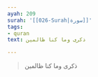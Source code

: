 ```yaml
---
ayah: 209
surah: '[[026-Surah|سورة]]'
tags:
- quran
text: ذكرى وما كنا ظالمين

---
```

> ذكرى وما كنا ظالمين
